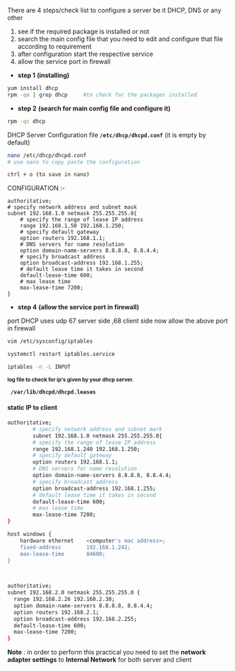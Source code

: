 There are 4 steps/check list to configure a server be it DHCP, DNS or any other
1. see if the required package is installed or not
2. search the main config file that you need to edit and configure that file according to requirement
3. after configuration start the respective service
4. allow the service port in firewall


- **step 1** **(installing)**
```bash
yum install dhcp
rpm -qa | grep dhcp		#to check for the packages installed 

```
- **step 2**  **(search for main config file and configure it)**
```bash
rpm -qc dhcp
```
DHCP Server Configuration file 
**`/etc/dhcp/dhcpd.conf`**
(it is empty by default)

```bash 
nano /etc/dhcp/dhcpd.conf
# use nano to copy paste the configuration

ctrl + o (to save in nano)
```

CONFIGURATION :-
```
authoritative;
# specify network address and subnet mask
subnet 192.168.1.0 netmask 255.255.255.0{
	# specify the range of lease IP address
	range 192.168.1.50 192.168.1.250;
	# specify default gateway
	option routers 192.168.1.1;
	# DNS servers for name resolution
	option domain-name-servers 8.8.8.8, 8.8.4.4;
	# specify broadcast address
	option broadcast-address 192.168.1.255;
	# default lease time it takes in second
	default-lease-time 600;
	# max lease time
	max-lease-time 7200;
}
```
- **step 4** **(allow the service port in firewall)**

port DHCP uses udp 67 server side ,68 client side
now allow the above port in firewall
```sh
vim /etc/sysconfig/iptables
```
```sh
systemctl restart iptables.service
```
```bash
iptables -n -L INPUT 
```
<B><SUP>log file to check for ip's given by your dhcp server.</SUP>

**` /var/lib/dhcpd/dhcpd.leases`**	</B>	

	
#### static IP to client 
	
	
	
```bash
authoritative;
        # specify network address and subnet mark
        subnet 192.168.1.0 netmask 255.255.255.0{
        # specify the range of lease IP address
        range 192.168.1.240 192.168.1.250;
        # specify default gateway
        option routers 192.168.1.1;
        # DNS servers for name resolution
        option domain-name-servers 8.8.8.8, 8.8.4.4;
        # specify broadcast address
        option broadcast-address 192.168.1.255;
        # default lease time it takes in second
        default-lease-time 600;
        # max lease time
        max-lease-time 7200;
}

host windows {
    hardware ethernet    <computer's mac address>;
    fixed-address        192.168.1.242;
    max-lease-time       84600; 
}

	
```


```bash
authoritative;
subnet 192.168.2.0 netmask 255.255.255.0 {
  range 192.168.2.26 192.168.2.30;
  option domain-name-servers 8.8.8.8, 8.8.4.4;
  option routers 192.168.2.1;
  option broadcast-address 192.168.2.255;
  default-lease-time 600;
  max-lease-time 7200;
}
```
	
	
**Note** : in order to perform this practical you need to set the **network adapter settings** to **Internal Network** for both server and client 
